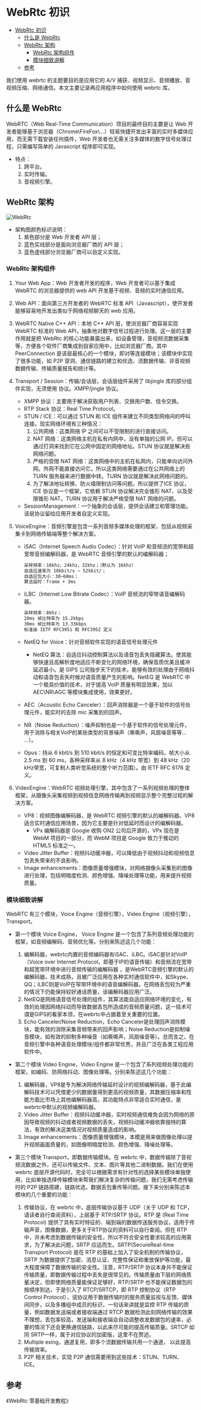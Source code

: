 # WebRtc 初识

- [WebRtc 初识](#webrtc-初识)
  - [什么是 WebRtc](#什么是-webrtc)
  - [WebRtc 架构](#webrtc-架构)
    - [WebRtc 架构组件](#webrtc-架构组件)
    - [模块细致讲解](#模块细致讲解)
  - [参考](#参考)

我们使用 webrtc 的主题要目的是应用它的 A/V 捕获、视频显示、音频播放、音视频压缩、网络通信。本文主要记录再应用程序中如何使用 webrtc 库。

## 什么是 WebRtc

WebRTC（Web Real-Time Communication）项目的最终目的主要是让 Web 开发者能够基于浏览器（Chrome\FireFox\…）轻易快捷开发出丰富的实时多媒体应用，而无需下载安装任何插件，Web 开发者也无需关注多媒体的数字信号处理过程，只需编写简单的 Javascript 程序即可实现。

- 特点：
  1. 跨平台。
  2. 实时传输。
  3. 音视频引擎。

## WebRtc 架构

![WebRtc](./Img/WebRtc.png)

- 架构图颜色标识说明：
  1. 紫色部分是 Web 开发者 API 层；
  2. 蓝色实线部分是面向浏览器厂商的 API 层；
  3. 蓝色虚线部分浏览器厂商可以自定义实现。

### WebRtc 架构组件

1. Your Web App：Web 开发者开发的程序，Web 开发者可以基于集成 WebRTC 的浏览器提供的 web API 开发基于视频、音频的实时通信应用。
2. Web API：面向第三方开发者的 WebRTC 标准 API（Javascript），使开发者能够容易地开发出类似于网络视频聊天的 web 应用。
3. WebRTC Native C++ API：本地 C++ API 层，使浏览器厂商容易实现 WebRTC 标准的 Web API，抽象地对数字信号过程进行处理。这一层的主要作用就是把 WebRtc 的核心功能暴露出来，如设备管理，音视频流数据采集等，方便各个软件厂商集成到自家应用中，比如浏览器厂商。其中 PeerConnection 是该层最核心的一个模块，即对等连接模块；该模块中实现了很多功能，如 P2P 穿洞、通信链路的建立和优选、流数据传输、非音视频数据传输、传输质量报告和统计等。
4. Transport / Session：传输/会话层，会话层组件采用了 libjingle 库的部分组件实现，无须使用 协议。XMPP/jingle 协议。
   - XMPP 协议：主要用于解决获取用户列表、交换用户数、信令交换。
   - RTP Stack 协议：Real Time Protocol。
   - STUN / ICE：可以通过 STUN 和 ICE 组件来建立不同类型网络间的呼叫连接。现实网络环境有三种情况：
     1. 公共网络：这类网络 IP 之间可以不受限制的进行直接访问。
     2. NAT 网络：这类网络主机在私有内网中，没有单独的公网 IP。但可以通过打洞来找到它在公网中固定的网络地址。STUN 协议就是解决些网络问题。
     3. 严格的受限 NAT 网络：这类网络中的主机在私网内，只能单向访问外网。外网不能直接访问它。所以这类网络需要通过在公共网络上的 TURN 服务器来进行数据中转。TURN 协议就是解决此网络问题的。
     4. 为了解决地址转换、防火墙限制访问等问题。所以提供了ICE 协议，ICE 协议是一个框架，它依赖 STUN 协议解决完全锥形 NAT、以及受限锥形 NAT。TURN 协议用于解决严格受限 NAT 网络的问题。
   - SessionManagement：一个抽象的会话层，提供会话建立和管理功能。该层协议留给应用开发者自定义实现。
5. VoiceEngine：音频引擎是包含一系列音频多媒体处理的框架，包括从视频采集卡到网络传输端等整个解决方案。
      - iSAC（Internet Speech Audio Codec）：针对 VoIP 和音频流的宽带和超宽带音频编解码器，是 WebRTC 音频引擎的默认的编解码器；

        ```bash
        采样频率：16khz，24khz，32khz；（默认为 16khz）
        自适应速率为 10kbit/s ~ 52kbit/；
        自适应包大小：30~60ms；
        算法延时：frame + 3ms
        ```

      - iLBC（Internet Low Bitrate Codec）：VoIP 音频流的窄带语音编解码器。

        ```bash
        采样频率：8khz；
        20ms 帧比特率为 15.2kbps
        30ms 帧比特率为 13.33kbps
        标准由 IETF RFC3951 和 RFC3952 定义
        ```

      - NetEQ for Voice：针对音频软件实现的语音信号处理元件
        - NetEQ 算法：自适应抖动控制算法以及语音包丢失隐藏算法。使其能够快速且高解析度地适应不断变化的网络环境，确保音质优美且缓冲延迟最小。是 GIPS 公司独步天下的技术，能够有效的处理由于网络抖动和语音包丢失时候对语音质量产生的影响。NetEQ 是 WebRTC 中一个极具价值的技术，对于提高 VoIP 质量有明显效果，加以 AEC\NR\AGC 等模块集成使用，效果更好。

      - AEC（Acoustic Echo Canceler）：回声消除器是一个基于软件的信号处理元件，能实时的去除 mic 采集到的回声。

      - NR（Noise Reduction）：噪声抑制也是一个基于软件的信号处理元件，用于消除与相关VoIP的某些类型的背景噪声（嘶嘶声，风扇噪音等等… …）。

      - Opus：持从 6 kbit/s 到 510 kbit/s 的恒定和可变比特率编码，帧大小从 2.5 ms 到 60 ms，各种采样率从 8 kHz（4 kHz 带宽）到 48 kHz（20 kHz带宽，可复制人类听觉系统的整个听力范围）。由 IETF RFC 6176 定义。

6. VideoEngine：WebRTC 视频处理引擎，其中包含了一系列视频处理的整体框架，从摄像头采集视频到视频信息网络传输再到视频显示整个完整过程的解决方案。
      - VP8：视频图像编解码器，是 WebRTC 视频引擎的默认的编解码器。VP8 适合实时通信应用场景，因为它主要是针对低延时而设计的编解码器。
        - VPx 编解码器是 Google 收购 ON2 公司后开源的，VPx 现在是 WebM 项目的一部分，而 WebM 项目是 Google 致力于推动的 HTML5 标准之一。
      - Video Jitter Buffer：视频抖动缓冲器，可以降低由于视频抖动和视频信息包丢失带来的不良影响。
      - Image enhancements：图像质量增强模块，对网络摄像头采集到的图像进行处理，包括明暗度检测、颜色增强、降噪处理等功能，用来提升视频质量。

### 模块细致讲解

WebRTC 有三个模块，Voice Engine（音频引擎），Video Engine（视频引擎），Transport。

- 第一个模块 Voice Engine， Voice Engine 是一个包含了系列音频处理功能的框架，如音频编解码、音频优化等。分别来陈述这几个功能：
  1. 编解码器，webrtc内置的音频编码器有iSAC、iLBC。iSAC是针对VoIP（Voice over Internet Protocol，即基于IP的语音传输）和音频流在宽带和超宽带环境中进行音频传输的编解码器 ，是WebRTC音频引擎的默认的编解码器，技术成熟，且被广泛应用在各种实时通信软件中，如Skype、QQ；iLBC则是VoIP在窄带环境中的语音编解码器，在网络丢包较为严重的情况下仍能保持较好通话质量，该编解码器应用广泛。
  2. NetEQ是网络语音信号处理的组件，其算法能自适应网络环境的变化，有效的处理因网络抖动而导致数据丢包所造成的音频质量问题，这一技术可谓是GIPS的看家本领，在webrtc中占据着至关重要的位置。
  3. Echo Canceler/Noise Reduction，Echo Canceler是处理回声消除模块，能有效的消除采集音频带来的回声影响；Noise Reduction是抑制噪音模块，如有效的抑制多种噪音（如嘶嘶声，风扇噪音等）。总而言之，在音频引擎中各种语音处理模块/组件都非常优秀，并且广泛在各类工程应用软件中。

- 第二个模块 Video Engine，Video Engine 是一个包含了系列视频处理功能的框架，如编码、防网络抖动、图像处理等。分别来陈述这几个功能：
  1. 编解码器，VP8是专为解决网络传输延时设计的视频编解码器，基于此编解码技术可以凭借更少的数据量得到更高的视频质量，其数据压缩率和性能方面比市场上其他编解码器高，其功能特点非常适合实时通信，是webrtc中默认的视频编解码器。
  2. Video Jitter Buffer：视频抖动缓冲器，实时视频通信难免会因为网络的原因导致视频的抖动或者视频数据的丢失，视频抖动缓冲器依靠独特的算法，有效的解决这类情况对视频质量造成的影响。
  3. Image enhancements：图像质量增强模块，本模是用来做图像处理以提升视频画面质量的，如图像明暗度检测、颜色增强、降噪处理等。

- 第三个模块 Transport，即数据传输模块。在 webrtc 中，数据传输除了音视频流数据之外，还可以传输文件、文本、图片等其他二进制数据。我们在使用 webrtc 底层开源代码时，完全可以根据需求有针对性的选择某些模块单独使用，比如单独选择传输模块来帮我们解决复杂的传输问题，我们无需考虑传输时的 P2P 链路搭建，链路优选，数据丢包重传等问题。接下来分别来陈述本模块的几个重要的功能：
  1. 传输协议，在 webrtc 中，底层传输协议基于 UDP（关于 UDP 和 TCP，请读者自行查阅资料），上层基于 RTP/SRTP 协议。RTP 是 (Real Time Protocol) 提供了具有实时特征的、端到端的数据传送服务协议，适用于传输声音，图像数据，更多关于RTP协议的资料可以自行查阅。但在 RTP 中，并未考虑到数据传输的安全性，所以不符合安全性要求较高的应用需求，为了解决此问题，SRTP 应运而生。SRTP(SecureReal-time Transport Protocol) 是在 RTP 的基础上加入了安全机制的传输协议，SRTP 为数据提供了加密、消息认证、完整性保证和重放保护等功能，最大程度保障了数据传输的安全性。注意，RTP/SRTP 协议本身并不能保证传输质量，即数据传输过程中丢失是很常见的。传输质量由下层的网络质量决定，但即使网络质量能保证足够好，RTP/SRTP 也不能保证数据包的按顺序到达，于是引入了 RTCP/SRTCP，即 RTP 控制协议（RTP Control Protocol），该协议用于数据传输时的服务质量监视与反馈、媒体间同步，以及多播组中成员的标识，一句话来讲就是监控 RTP 传输的质量，例如数据发送端或者接收端通过 RTCP 数据检测此刻网络传输的效果不理想，丢包率较高，发送端和接收端会自动调整收发数据包的速率，必要的情况下还会更换通信链路，以此来尽可能的提高传输质量。SRTCP 如同 SRTP一样，属于对应协议的加密版，这里不在赘述。
  2. Multiple exing，通道复用，即多个流数据传输共用一个通道， 以此提高传输效率。
  3. P2P 相关技术，实现 P2P 通信需要用到这些技术：STUN、TURN、ICE。

## 参考

《WebRtc 零基础开发教程》
